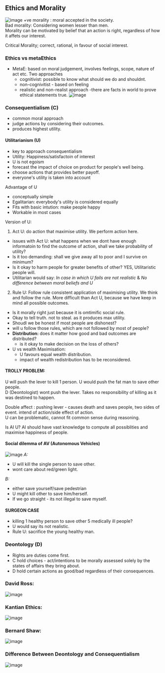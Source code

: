 ## Ethics and Morality
![image](https://user-images.githubusercontent.com/18325219/173196420-0b7f64a1-39eb-459f-aabc-312b9ce9843e.png)
+ve morality : moral accepted in the society.  
Bad morality: Considering women lesser than men.  
Morality can be motivated by belief that an action is right, regardless of how it affets our interest.

Critical Morality; correct, rational, in favour of social interest.

### Ethics vs metaEthics
* MetaE: based on moral judgement, involves feelings, scope, nature of act etc. Two approaches
  - cognitivist: possible to know what should we do and shouldnt.
  - non-cognivitist - based on feeling
  - realistic and non-realist approach -there are facts in world to prove ethical statements true.
![image](https://user-images.githubusercontent.com/18325219/173196858-9a0b40d0-621f-4674-9e55-62becd2d0eac.png)

### Consequentialism (C)
  - common moral approach
  - judge actions by considering their outcomes.
  - produces highest utility.

#### Utilitarianism (U)
  - key to approach consequentialism
  - Utility: Happiness/satisfactoin of interest
  - U is not egoism
  - forecast the impact of choice on product for people's well being.
  - choose actions that provides better payoff.
  - everyone's utility is taken into account

Advantage of U
* conceptually simple
* Egalitarian: everybody's utility is considered equally
* Fits with basic intution: make people happy
* Workable in most cases

Version of U:
1. Act U: do action that  maximise utility. We perform action here. 
  - issues with Act U: what happens when we dont have enough informatoin to find the outcome of action, shall we take probability of utility?
  - Is it too demanding: shall we give away all to poor and I survive on minimum?
  - Is it okay to harm people for greater benefits of other? YES, Utilitaristic people will. 
  - Utilitarian would say: *In case in which U fails are not realistic* & *No difference between moral beliefs and U* 
2. Rule U: Follow rule consistent application of maximising utility. We think and follow the rule. More difficult than Act U, because we have keep in mind all possible outcomes. 
  - Is it morally right just because it is omtimific social rule. 
  - Okay to tell truth. not to steal. as it produces max utility.
  - Shoudl we be honest if most people are dishonest?
  - will u follow those rules, which are not followed by most of people?  
  - **Distribution:** does it matter how good and bad outcomes are distributed?  
    - is it okay to make decision on the loss of others?  
  - U vs wealth Maximisation: 
    - U favours equal wealth distribution. 
    - impact of wealth redistribution has to be reconsidered. 

#### TROLLY PROBLEM:
U will push the lever to kill 1 person. U would push the fat man to save other people.  
D (Deontologist) wont push the lever. Takes no responsibility of killing as it was destined to happen.  

Double affect : pushing lever - causes death and saves people, two sides of event. intend of action/side effect of action.  
U can be problematic, cannot fit common sense during reasoning.  

Is AI U?
AI should have vast knowledge to compute all possiblities and maximise happiness of people. 

#### Social dilemma of AV (Autonomous Vehicles)
![image](https://user-images.githubusercontent.com/18325219/173198121-978339ca-0526-455b-8dbb-82061651950f.png)
*A:*
- U will kill the single person to save other. 
- wont care about red/green light. 

*B:*
- either save yourself/save pedestrian
- U might kill other to save him/herself.
- If we go straight - its not illegal to save myself. 

#### SURGEON CASE
- killing 1 healthy person to save other 5 medically ill people?
- U would say its not realistic. 
- Rule U: sacrifice the young healthy man.

### Deontology (D)
- Rights are duties come first. 
- C hold choices - act/intentions to be morally assessed solely by the states of affairs they bring about.
- D hold certain actions as good/bad regardless of their consequences. 

### David Ross:
![image](https://user-images.githubusercontent.com/18325219/173198500-4ca633a5-17ad-4555-bdaa-3458bad4eb30.png)

### Kantian Ethics:
   ![image](https://user-images.githubusercontent.com/18325219/173198570-3e8fa943-ce98-487b-a6ef-b66e1a888ebf.png)

### Bernard Shaw:
![image](https://user-images.githubusercontent.com/18325219/173198633-45d2b9ba-443e-40d2-bc69-6c8fa94353db.png)

### Difference Between Deontology and Consequentialism
![image](https://user-images.githubusercontent.com/18325219/173196530-abf9a1f9-4797-4bf4-bb3a-4c3ffaa6c645.png)
